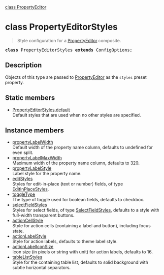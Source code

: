 [class PropertyEditor](PropertyEditor.md)

# class PropertyEditorStyles

> Style configuration for a [PropertyEditor](PropertyEditor.md) composite.

<pre class="docgen_signature"><b>class</b> PropertyEditorStyles <b>extends</b> ConfigOptions;</pre>

## Description

Objects of this type are passed to [PropertyEditor](PropertyEditor.md) as the `styles` preset property.

## Static members

- [<!--{ref:property}-->PropertyEditorStyles.default](PropertyEditorStyles_default.md) <!--{refchip:static}-->\
    Default styles that are used when no other styles are specified.

## Instance members

- [<!--{ref:property}-->propertyLabelWidth](PropertyEditorStyles_propertyLabelWidth.md) \
    Default width of the property name column, defaults to undefined for even split.
- [<!--{ref:property}-->propertyLabelMaxWidth](PropertyEditorStyles_propertyLabelMaxWidth.md) \
    Maximum width of the property name column, defaults to 320.
- [<!--{ref:property}-->propertyLabelStyle](PropertyEditorStyles_propertyLabelStyle.md) \
    Label style for the property name.
- [<!--{ref:property}-->editStyles](PropertyEditorStyles_editStyles.md) \
    Styles for edit-in-place (text or number) fields, of type [EditInPlaceStyles](EditInPlaceStyles.md).
- [<!--{ref:property}-->toggleType](PropertyEditorStyles_toggleType.md) \
    The type of toggle used for boolean fields, defaults to checkbox.
- [<!--{ref:property}-->selectFieldStyles](PropertyEditorStyles_selectFieldStyles.md) \
    Styles for select fields, of type [SelectFieldStyles](SelectFieldStyles.md), defaults to a style with full-width transparent buttons.
- [<!--{ref:property}-->actionCellStyle](PropertyEditorStyles_actionCellStyle.md) \
    Style for action cells (containing a label and button), including focus state.
- [<!--{ref:property}-->actionLabelStyle](PropertyEditorStyles_actionLabelStyle.md) \
    Style for action labels, defaults to theme label style.
- [<!--{ref:property}-->actionLabelIconSize](PropertyEditorStyles_actionLabelIconSize.md) \
    Icon size (in pixels or string with unit) for action labels, defaults to 16.
- [<!--{ref:property}-->tableListStyles](PropertyEditorStyles_tableListStyles.md) \
    Style for the containing table list, defaults to solid background with subtle horizontal separators.